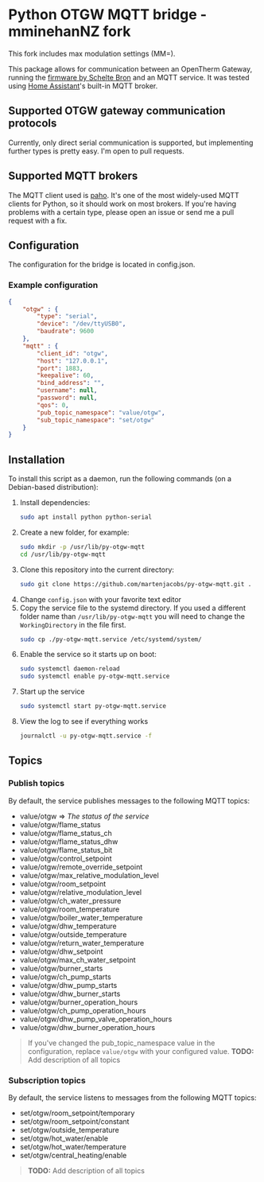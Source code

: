 # Python OTGW MQTT bridge - mminehanNZ fork

This fork includes max modulation settings (MM=).

This package allows for communication between an OpenTherm Gateway, running the [firmware by Schelte Bron](http://otgw.tclcode.com/) and an MQTT service. It was tested using [Home Assistant](http://www.home-assistant.io)'s built-in MQTT broker.

## Supported OTGW gateway communication protocols
Currently, only direct serial communication is supported, but implementing further types is pretty easy. I'm open to pull requests.

## Supported MQTT brokers
The MQTT client used is [paho](https://www.eclipse.org/paho/). It's one of the most widely-used MQTT clients for Python, so it should work on most brokers. If you're having problems with a certain type, please open an issue or send me a pull request with a fix.

## Configuration
The configuration for the bridge is located in config.json.

### Example configuration
```json
{
    "otgw" : {
        "type": "serial",
        "device": "/dev/ttyUSB0",
        "baudrate": 9600
    },
    "mqtt" : {
        "client_id": "otgw",
        "host": "127.0.0.1",
        "port": 1883,
        "keepalive": 60,
        "bind_address": "",
        "username": null,
        "password": null,
        "qos": 0,
        "pub_topic_namespace": "value/otgw",
        "sub_topic_namespace": "set/otgw"
    }
}
```

## Installation
To install this script as a daemon, run the following commands (on a Debian-based distribution):

1. Install dependencies:
   ```bash
   sudo apt install python python-serial
   ```
2. Create a new folder, for example:
   ```bash
   sudo mkdir -p /usr/lib/py-otgw-mqtt
   cd /usr/lib/py-otgw-mqtt
   ```
3. Clone this repository into the current directory:
   ```bash
   sudo git clone https://github.com/martenjacobs/py-otgw-mqtt.git .
   ```
4. Change `config.json` with your favorite text editor
5. Copy the service file to the systemd directory. If you used a different folder name than `/usr/lib/py-otgw-mqtt` you will need to change the `WorkingDirectory` in the file first.
   ```bash
   sudo cp ./py-otgw-mqtt.service /etc/systemd/system/
   ```
6. Enable the service so it starts up on boot:
   ```bash
   sudo systemctl daemon-reload
   sudo systemctl enable py-otgw-mqtt.service
   ```
7. Start up the service
   ```bash
   sudo systemctl start py-otgw-mqtt.service
   ```
8. View the log to see if everything works
   ```bash
   journalctl -u py-otgw-mqtt.service -f
   ```

## Topics

### Publish topics
By default, the service publishes messages to the following MQTT topics:

- value/otgw => _The status of the service_
- value/otgw/flame_status
- value/otgw/flame_status_ch
- value/otgw/flame_status_dhw
- value/otgw/flame_status_bit
- value/otgw/control_setpoint
- value/otgw/remote_override_setpoint
- value/otgw/max_relative_modulation_level
- value/otgw/room_setpoint
- value/otgw/relative_modulation_level
- value/otgw/ch_water_pressure
- value/otgw/room_temperature
- value/otgw/boiler_water_temperature
- value/otgw/dhw_temperature
- value/otgw/outside_temperature
- value/otgw/return_water_temperature
- value/otgw/dhw_setpoint
- value/otgw/max_ch_water_setpoint
- value/otgw/burner_starts
- value/otgw/ch_pump_starts
- value/otgw/dhw_pump_starts
- value/otgw/dhw_burner_starts
- value/otgw/burner_operation_hours
- value/otgw/ch_pump_operation_hours
- value/otgw/dhw_pump_valve_operation_hours
- value/otgw/dhw_burner_operation_hours

> If you've changed the pub_topic_namespace value in the configuration, replace `value/otgw` with your configured value.
> __TODO:__ Add description of all topics

### Subscription topics
By default, the service listens to messages from the following MQTT topics:

- set/otgw/room_setpoint/temporary
- set/otgw/room_setpoint/constant
- set/otgw/outside_temperature
- set/otgw/hot_water/enable
- set/otgw/hot_water/temperature
- set/otgw/central_heating/enable

> __TODO:__ Add description of all topics
